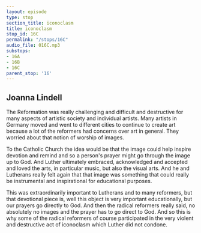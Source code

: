 ```yaml
---
layout: episode
type: stop
section_title: iconoclasm
title: iconoclasm
stop_id: 16C
permalink: "/stops/16C"
audio_file: 016C.mp3
substops:
- 16A
- 16B
- 16C
parent_stop: '16'
---
```


## Joanna Lindell

The Reformation was really challenging and difficult and destructive for many aspects of artistic society and individual artists. Many artists in Germany moved and went to different cities to continue to create art because a lot of the reformers had concerns over art in general. They worried about that notion of worship of images.

To the Catholic Church the idea would be that the image could help inspire devotion and remind and so a person's prayer might go through the image up to God. And Luther ultimately embraced, acknowledged and accepted and loved the arts, in particular music, but also the visual arts. And he and Lutherans really felt again that that image was something that could really be instrumental and inspirational for educational purposes.

This was extraordinarily important to Lutherans and to many reformers, but that devotional piece is, well this object is very important educationally, but our prayers go directly to God. And then the radical reformers really said, no absolutely no images and the prayer has to go direct to God. And so this is why some of the radical reformers of course participated in the very violent and destructive act of iconoclasm which Luther did not condone.
